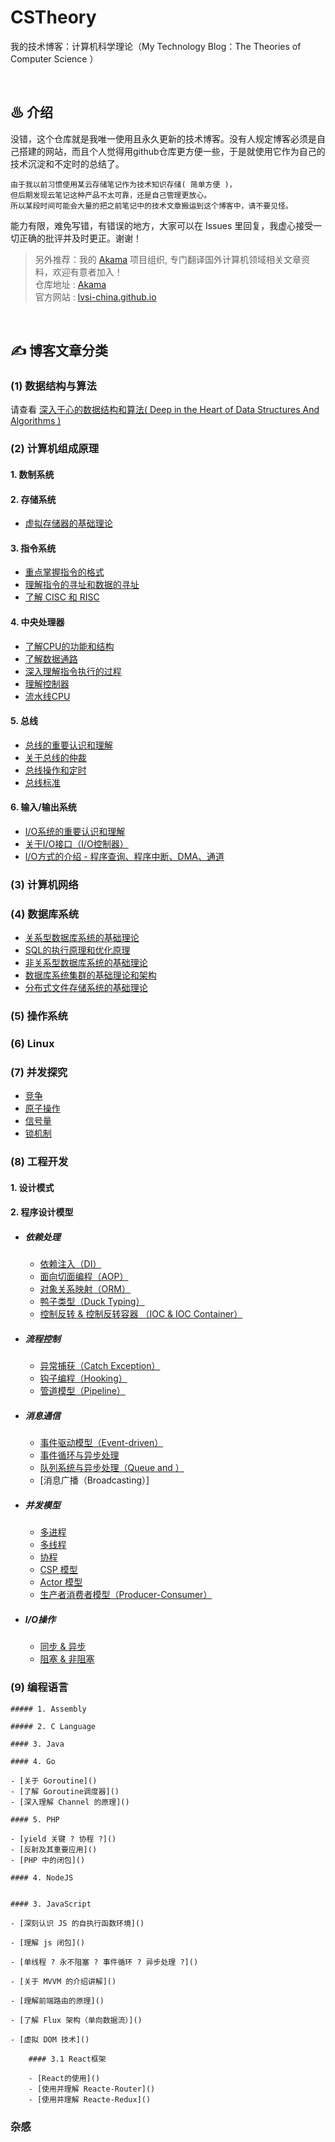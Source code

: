 # CSTheory

我的技术博客：计算机科学理论（My Technology Blog：The Theories of Computer Science ）

<br>

## ♨ 介绍

没错，这个仓库就是我唯一使用且永久更新的技术博客。没有人规定博客必须是自己搭建的网站，而且个人觉得用github仓库更方便一些，于是就使用它作为自己的技术沉淀和不定时的总结了。

```
由于我以前习惯使用某云存储笔记作为技术知识存储( 简单方便 )，
但后期发现云笔记这种产品不太可靠，还是自己管理更放心。
所以某段时间可能会大量的把之前笔记中的技术文章搬运到这个博客中，请不要见怪。
```

能力有限，难免写错，有错误的地方，大家可以在 Issues 里回复，我虚心接受一切正确的批评并及时更正。谢谢！

> 另外推荐：我的 [Akama](https://github.com/Lvsi-China/Akama) 项目组织, 专门翻译国外计算机领域相关文章资料，欢迎有意者加入！<br>
> 仓库地址 : [Akama](https://github.com/Lvsi-China/Akama)<br>
> 官方网站 : [lvsi-china.github.io](https://lvsi-china.github.io/)

<br>

## ✍ 博客文章分类

### (1) 数据结构与算法

请查看 [深入于心的数据结构和算法( Deep in the Heart of Data Structures And Algorithms )](https://github.com/Lvsi-China/Algorithm)


### (2) 计算机组成原理

#### 1. 数制系统

#### 2. 存储系统
- [虚拟存储器的基础理论](https://github.com/Lvsi-China/VirtualMemory)


#### 3. 指令系统
- [重点掌握指令的格式]()
- [理解指令的寻址和数据的寻址]()
- [了解 CISC 和 RISC]()

#### 4. 中央处理器
- [了解CPU的功能和结构]()
- [了解数据通路]()
- [深入理解指令执行的过程]()
- [理解控制器]()
- [流水线CPU]()

#### 5. 总线
- [总线的重要认识和理解]()
- [关于总线的仲裁]()
- [总线操作和定时]()
- [总线标准]()

#### 6. 输入/输出系统
- [I/O系统的重要认识和理解]()
- [关于I/O接口（I/O控制器）]()
- [I/O方式的介绍 - 程序查询、程序中断、DMA、通道]()


### (3) 计算机网络

### (4) 数据库系统
- [关系型数据库系统的基础理论](https://github.com/Lvsi-China/Sherk/blob/master/docs/README.chapter3.md)
- [SQL的执行原理和优化原理](https://github.com/Lvsi-China/SmaugSQL)
- [非关系型数据库系统的基础理论](https://github.com/Lvsi-China/CSTheory/blob/master/docs/nosql.md)
- [数据库系统集群的基础理论和架构](https://github.com/Lvsi-China/Sherk/blob/master/docs/README.chapter3.md)
- [分布式文件存储系统的基础理论](https://github.com/Lvsi-China/SauronDFS/blob/master/docs/README.chapter2.md)

### (5) 操作系统

### (6) Linux

### (7) 并发探究

- [竞争]()
- [原子操作]()
- [信号量]()
- [锁机制]()

### (8) 工程开发

#### 1. 设计模式

#### 2. 程序设计模型

- ##### 依赖处理
    - [依赖注入（DI）]()
    - [面向切面编程（AOP）]()
    - [对象关系映射（ORM）]()
    - [鸭子类型（Duck Typing）]()
    - [控制反转 & 控制反转容器 （IOC & IOC Container）]()

- ##### 流程控制
    - [异常捕获（Catch Exception）]()
    - [钩子编程（Hooking）]()
    - [管道模型（Pipeline）]()

- ##### 消息通信
    - [事件驱动模型（Event-driven）]()
    - [事件循环与异步处理]()
    - [队列系统与异步处理（Queue and ）]()
    - [消息广播（Broadcasting）]

- ##### 并发模型
    - [多进程]()
    - [多线程]()
    - [协程]()
    - [CSP 模型]()
    - [Actor 模型]()
    - [生产者消费者模型（Producer-Consumer）]()

- ##### I/O操作
    - [同步 & 异步]()
    - [阻塞 & 非阻塞]()

### (9) 编程语言

    ##### 1. Assembly

    ##### 2. C Language

    #### 3. Java

    #### 4. Go
        
    - [关于 Goroutine]()
    - [了解 Goroutine调度器]()
    - [深入理解 Channel 的原理]()

    #### 5. PHP
        
    - [yield 关键 ? 协程 ?]() 
    - [反射及其重要应用]()
    - [PHP 中的闭包]()

    #### 4. NodeJS


    #### 3. JavaScript

    - [深刻认识 JS 的自执行函数环境]()

    - [理解 js 闭包]()

    - [单线程 ? 永不阻塞 ? 事件循环 ? 异步处理 ?]()

    - [关于 MVVM 的介绍讲解]()

    - [理解前端路由的原理]()

    - [了解 Flux 架构（单向数据流）]()

    - [虚拟 DOM 技术]()

        #### 3.1 React框架
         
        - [React的使用]()
        - [使用并理解 Reacte-Router]()
        - [使用并理解 Reacte-Redux]()


### 杂感